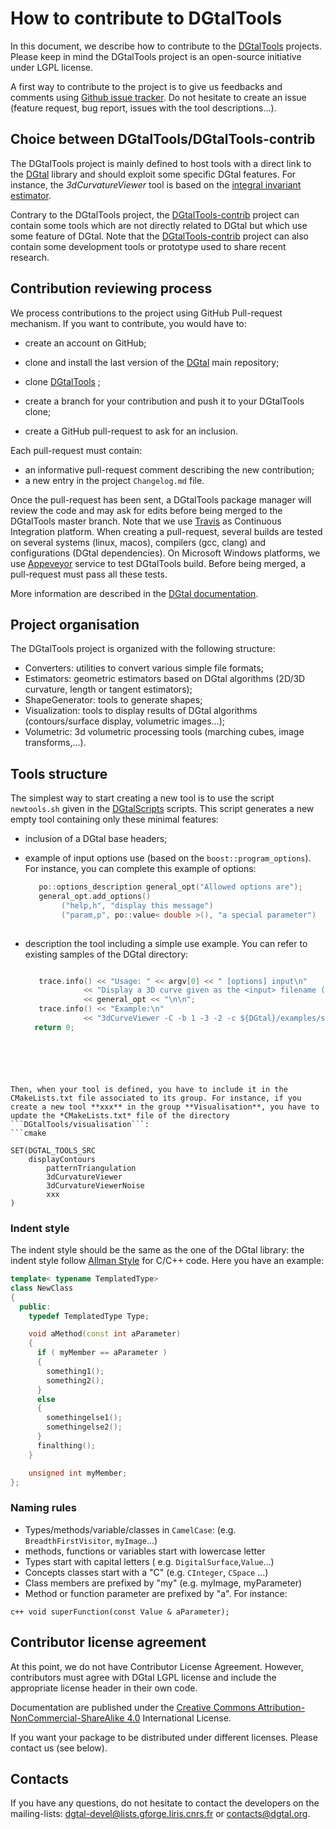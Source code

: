 # How to contribute to DGtalTools

In this document, we describe how to contribute to the
[DGtalTools](http://dgtal.org/tools) projects. Please keep in mind
the DGtalTools project is an open-source initiative under LGPL
license.

A first way to contribute to the project is to give us feedbacks and
comments using [Github issue
tracker](https://github.com/DGtal-team/DGtalTools/issues). Do not
hesitate to create an issue (feature request, bug report, issues with
the tool descriptions...).


## Choice between DGtalTools/DGtalTools-contrib

The DGtalTools project is mainly defined to host tools with a direct
link to the [DGtal](http://dgtal.org) library and should exploit some
specific DGtal features. For instance, the *3dCurvatureViewer* tool is
based on the [integral invariant
estimator](http://liris.cnrs.fr/dgtal/doc/nightly/LocalEstimatorsFromSurfel.html).

Contrary to the DGtalTools project, the
[DGtalTools-contrib](https://github.com/DGtal-team/DGtalTools-contrib)
project can contain some tools which are not directly related to DGtal
but which use some feature of DGtal. Note that the
[DGtalTools-contrib](https://github.com/DGtal-team/DGtalTools-contrib)
project can also contain some development tools or prototype used to
share recent research.




## Contribution reviewing process

We process contributions to the project using GitHub Pull-request
mechanism. If you want to contribute, you would have to:
* create an account on GitHub;
* clone and install the last version of the
  [DGtal](https://github.com/DGtal-team/DGtal) main repository;

* clone [DGtalTools](https://github.com/DGtal-team/DGtalTools) ;

* create a branch for your contribution and push it to your DGtalTools
  clone;
* create a GitHub pull-request to ask for an inclusion.


Each pull-request must contain:
* an informative pull-request comment describing the new contribution;
* a new entry in the project ```Changelog.md``` file.

Once the pull-request has been sent, a DGtalTools package manager will
review the code and may ask for edits before being merged to the DGtalTools
master branch. Note that we use [Travis](http://travis-ci.org) as
Continuous Integration platform. When creating a pull-request, several
builds are tested on several systems (linux, macos), compilers (gcc,
clang) and configurations (DGtal dependencies). On Microsoft Windows
platforms, we use [Appeveyor](http://www.appveyor.com) service to test
DGtalTools build.  Before being merged, a pull-request must pass all these
tests.

More information are described in the
[DGtal documentation](http://dgtal.org/doc/stable/moduleFAQGit.html).



## Project organisation

The DGtalTools project is organized with the following structure:

  - Converters: utilities to convert various simple file formats;
  - Estimators:  geometric estimators based on DGtal algorithms (2D/3D curvature, length or tangent estimators);
  - ShapeGenerator: tools to generate shapes;
  - Visualization: tools to display results of DGtal algorithms (contours/surface display, volumetric images...);
  - Volumetric: 3d volumetric processing tools (marching cubes, image transforms,...).



## Tools structure 

The simplest way to start creating a new tool is to use the script
```newtools.sh``` given in the
[DGtalScripts](https://github.com/DGtal-team/DGtalScripts)
scripts. This script generates a new empty tool containing only these minimal features:
  - inclusion of a DGtal base headers;
  - example of input options use (based on the ```boost::program_options```).
    For instance, you can complete this example of options:
    ```c++
       po::options_description general_opt("Allowed options are");
       general_opt.add_options()
            ("help,h", "display this message")
            ("param,p", po::value< double >(), "a special parameter")
 
     ```

  - description the tool including a simple use example. You can refer to existing samples of the DGtal directory:
    ```c++

       trace.info() << "Usage: " << argv[0] << " [options] input\n"
                 << "Display a 3D curve given as the <input> filename (with possibly projections and/or tangent information) by using QGLviewer.\n"
                 << general_opt << "\n\n";
       trace.info() << "Example:\n"
                 << "3dCurveViewer -C -b 1 -3 -2 -c ${DGtal}/examples/samples/sinus.dat\n";
      return 0;
```





Then, when your tool is defined, you have to include it in the
CMakeLists.txt file associated to its group. For instance, if you
create a new tool **xxx** in the group **Visualisation**, you have to
update the *CMakeLists.txt* file of the directory ```DGtalTools/visualisation```:
```cmake

SET(DGTAL_TOOLS_SRC
	displayContours
        patternTriangulation
        3dCurvatureViewer
        3dCurvatureViewerNoise
        xxx
)
```





### Indent style
The indent style should be the same as the one of the DGtal library: the indent style follow
[Allman Style](https://en.wikipedia.org/wiki/Indent_style#Allman_style)
for C/C++ code. Here you have an example:

```c++
template< typename TemplatedType>
class NewClass
{
  public:
    typedef TemplatedType Type;

    void aMethod(const int aParameter)
    {
      if ( myMember == aParameter )
      {
        something1();
        something2();
      }
      else
      {
        somethingelse1();
        somethingelse2();
      }
      finalthing();
    }

    unsigned int myMember;
};
```


### Naming rules

* Types/methods/variable/classes in ```CamelCase```: (e.g.
```BreadthFirstVisitor```, ```myImage```...)
* methods, functions or variables start with lowercase letter
* Types start with capital letters (
  e.g. ```DigitalSurface```,```Value```...)
* Concepts classes start with a "C" (e.g. ```CInteger```, ```CSpace```
  ...)
* Class members are prefixed by "my" (e.g.  myImage, myParameter)
* Method or function parameter are prefixed by "a". For instance:

``` c++ void superFunction(const Value & aParameter); ```




## Contributor license agreement

At this point, we do not have Contributor License Agreement. However,
contributors must agree with DGtal LGPL license and include the
appropriate license header in their own code.

Documentation are published under the
[Creative Commons Attribution-NonCommercial-ShareAlike 4.0](http://creativecommons.org/licenses/by-nc-sa/4.0/)
International License.

If you want your package to be distributed under different
licenses. Please contact us (see below).

## Contacts

If you have any questions, do not hesitate to contact the developers
on the mailing-lists:
[dgtal-devel@lists.gforge.liris.cnrs.fr](mailto:dgtal-devel@lists.gforge.liris.cnrs.fr)
or [contacts@dgtal.org](mailto:contacts@dgtal.org).


